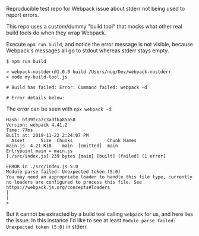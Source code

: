 Reproducible test repo for Webpack issue about stderr not being used to report errors.

This repo uses a custom/dummy "build tool" that mocks what other real build tools do when they wrap Webpack.

Execute `npm run build`, and notice the error message is not visible, because Webpack's messages all go to stdout whereas stderr stays empty.

```
$ npm run build

> webpack-nostderr@1.0.0 build /Users/nug/Dev/webpack-nostderr
> node my-build-tool.js

# Build has failed: Error: Command failed: webpack -d

# Error details below:

```

The error can be seen with `npx webpack -d`:
```
Hash: bf39fca7c3adfba85a58
Version: webpack 4.41.2
Time: 77ms
Built at: 2019-11-22 2:24:07 PM
  Asset      Size  Chunks             Chunk Names
main.js  4.21 KiB    main  [emitted]  main
Entrypoint main = main.js
[./src/index.js] 239 bytes {main} [built] [failed] [1 error]

ERROR in ./src/index.js 5:0
Module parse failed: Unexpected token (5:0)
You may need an appropriate loader to handle this file type, currently no loaders are configured to process this file. See https://webpack.js.org/concepts#loaders
| 
| 
> 
```

But it cannot be extracted by a build tool calling `webpack` for us, and here lies the issue.
In this instance I'd like to see at least `Module parse failed: Unexpected token (5:0)` in stderr.

